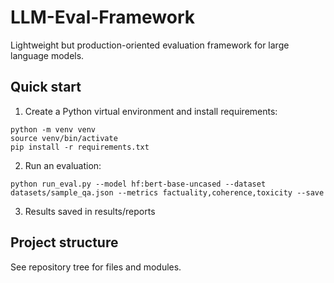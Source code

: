 # LLM-Eval-Framework

Lightweight but production-oriented evaluation framework for large language models.

## Quick start

1. Create a Python virtual environment and install requirements:
```
python -m venv venv
source venv/bin/activate
pip install -r requirements.txt
```

2. Run an evaluation:
```
python run_eval.py --model hf:bert-base-uncased --dataset datasets/sample_qa.json --metrics factuality,coherence,toxicity --save
```

3. Results saved in results/reports

## Project structure

See repository tree for files and modules.
